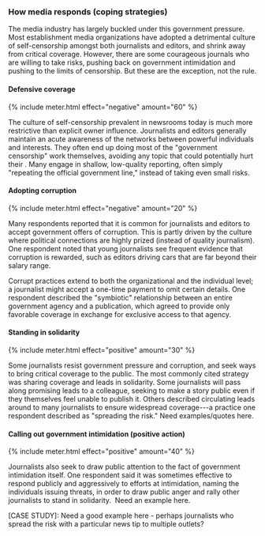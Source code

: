 ### How media responds (coping strategies)

The media industry has largely buckled under this government pressure. Most establishment media organizations have adopted a detrimental culture of self-censorship amongst both journalists and editors, and shrink away from critical coverage. However, there are some courageous journals who are willing to take risks, pushing back on government intimidation and pushing to the limits of censorship. But these are the exception, not the rule.

#### Defensive coverage

{% include meter.html effect="negative" amount="60" %}

The culture of self-censorship prevalent in newsrooms today is much more restrictive than explicit owner influence. Journalists and editors generally maintain an acute awareness of the networks between powerful individuals and interests. They often end up doing most of the "government censorship" work themselves, avoiding any topic that could potentially hurt their . Many engage in shallow, low-quality reporting, often simply "repeating the official government line," instead of taking even small risks.

#### Adopting corruption

{% include meter.html effect="negative" amount="20" %}

Many respondents reported that it is common for journalists and editors to accept government offers of corruption. This is partly driven by the culture where political connections are highly prized (instead of quality journalism). One respondent noted that young journalists see frequent evidence that corruption is rewarded, such as editors driving cars that are far beyond their salary range.

Corrupt practices extend to both the organizational and the individual level; a journalist might accept a one-time payment to omit certain details. One respondent described the "symbiotic" relationship between an entire government agency and a publication, which agreed to provide only favorable coverage in exchange for exclusive access to that agency.

#### Standing in solidarity

{% include meter.html effect="positive" amount="30" %}

Some journalists resist government pressure and corruption, and seek ways to bring critical coverage to the public. The most commonly cited strategy was sharing coverage and leads in solidarity. Some journalists will pass along promising leads to a colleague, seeking to make a story public even if they themselves feel unable to publish it. Others described circulating leads around to many journalists to ensure widespread coverage---a practice one respondent described as "spreading the risk." Need examples/quotes here.

#### Calling out government intimidation (positive action)

{% include meter.html effect="positive" amount="40" %}

Journalists also seek to draw public attention to the fact of government intimidation itself. One respondent said it was sometimes effective to respond publicly and aggressively to efforts at intimidation, naming the individuals issuing threats, in order to draw public anger and rally other journalists to stand in solidarity.  Need an example here.

<div class="button">
[CASE STUDY]: Need a good example here - perhaps journalists who spread the risk with a particular news tip to multiple outlets?
</div>
